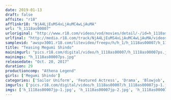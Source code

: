 ```yaml
---
date: 2019-01-13
draft: false
affsite: "r18"
afflinkr18: "NjA4LjEuMS4xLjAuMC4wLjAuMA"
url: "h_1118as00007"
urloriginal: "http://www.r18.com/videos/vod/movies/detail/-/id=h_1118as00007"
urlfinal: "http://media.r18.com/track/NjA4LjEuMS4xLjAuMC4wLjAuMA/videos/vod/movies/detail/-/id=h_1118as00007"
samplevid: "awspv3001.r18.com/litevideo/freepv/h/h_1/h_1118as00007/h_1118as00007_dmb_w.mp4"
title: "Teasing Megumi Shindo"
mainimgurl: "pics.r18.com/digital/video/h_1118as00007/h_1118as00007ps.jpg"
mainimgs: "h_1118as00007ps.jpg"
releasedate: "Oct. 20, 2017"
duration: 29
productioncomp: "Athena Legend"
girls: ['Megumi Shindo']
categories: ['Sailor Uniform', 'Featured Actress', 'Drama', 'Blowjob', 'Sex Toys']
imgurls: ['pics.r18.com/digital/video/h_1118as00007/h_1118as00007jp-1.jpg', 'pics.r18.com/digital/video/h_1118as00007/h_1118as00007jp-2.jpg', 'pics.r18.com/digital/video/h_1118as00007/h_1118as00007jp-3.jpg', 'pics.r18.com/digital/video/h_1118as00007/h_1118as00007jp-4.jpg', 'pics.r18.com/digital/video/h_1118as00007/h_1118as00007jp-5.jpg', 'pics.r18.com/digital/video/h_1118as00007/h_1118as00007jp-6.jpg', 'pics.r18.com/digital/video/h_1118as00007/h_1118as00007jp-7.jpg', 'pics.r18.com/digital/video/h_1118as00007/h_1118as00007jp-8.jpg', 'pics.r18.com/digital/video/h_1118as00007/h_1118as00007jp-9.jpg', 'pics.r18.com/digital/video/h_1118as00007/h_1118as00007jp-10.jpg', 'pics.r18.com/digital/video/h_1118as00007/h_1118as00007jp-11.jpg', 'pics.r18.com/digital/video/h_1118as00007/h_1118as00007jp-12.jpg', 'pics.r18.com/digital/video/h_1118as00007/h_1118as00007jp-13.jpg', 'pics.r18.com/digital/video/h_1118as00007/h_1118as00007jp-14.jpg', 'pics.r18.com/digital/video/h_1118as00007/h_1118as00007jp-15.jpg', 'pics.r18.com/digital/video/h_1118as00007/h_1118as00007jp-16.jpg', 'pics.r18.com/digital/video/h_1118as00007/h_1118as00007jp-17.jpg', 'pics.r18.com/digital/video/h_1118as00007/h_1118as00007jp-18.jpg', 'pics.r18.com/digital/video/h_1118as00007/h_1118as00007jp-19.jpg', 'pics.r18.com/digital/video/h_1118as00007/h_1118as00007jp-20.jpg']
imgs: ['h_1118as00007jp-1.jpg', 'h_1118as00007jp-2.jpg', 'h_1118as00007jp-3.jpg', 'h_1118as00007jp-4.jpg', 'h_1118as00007jp-5.jpg', 'h_1118as00007jp-6.jpg', 'h_1118as00007jp-7.jpg', 'h_1118as00007jp-8.jpg', 'h_1118as00007jp-9.jpg', 'h_1118as00007jp-10.jpg', 'h_1118as00007jp-11.jpg', 'h_1118as00007jp-12.jpg', 'h_1118as00007jp-13.jpg', 'h_1118as00007jp-14.jpg', 'h_1118as00007jp-15.jpg', 'h_1118as00007jp-16.jpg', 'h_1118as00007jp-17.jpg', 'h_1118as00007jp-18.jpg', 'h_1118as00007jp-19.jpg', 'h_1118as00007jp-20.jpg']
---
```

